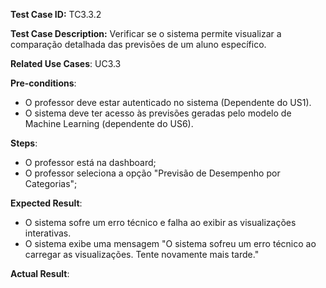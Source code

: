 **Test Case ID:** TC3.3.2

**Test Case Description:** Verificar se o sistema permite visualizar a comparação detalhada das previsões de um aluno específico.

**Related Use Cases**: UC3.3

**Pre-conditions**:
- O professor deve estar autenticado no sistema (Dependente do US1). 
- O sistema deve ter acesso às previsões geradas pelo modelo de Machine Learning (dependente do US6).

**Steps**:
- O professor está na dashboard;
- O professor seleciona a opção "Previsão de Desempenho por Categorias";

**Expected Result**:
- O sistema sofre um erro técnico e falha ao exibir as visualizações interativas.
- O sistema exibe uma mensagem "O sistema sofreu um erro técnico ao carregar as visualizações. Tente novamente mais tarde."

**Actual Result**: